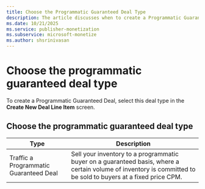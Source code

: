 ```yaml
---
title: Choose the Programmatic Guaranteed Deal Type
description: The article discusses when to create a Programmatic Guaranteed Deal by selecting this deal type on the screen for optimal results.
ms.date: 10/21/2025
ms.service: publisher-monetization
ms.subservice: microsoft-monetize
ms.author: shsrinivasan
---
```


# Choose the programmatic guaranteed deal type

To create a Programmatic Guaranteed Deal, select this deal type in the **Create New Deal Line Item** screen.

## Choose the programmatic guaranteed deal type

| Type | Description |
|--|--|
| Traffic a Programmatic Guaranteed Deal | Sell your inventory to a programmatic buyer on a guaranteed basis, where a certain volume of inventory is committed to be sold to buyers at a fixed price CPM. |
